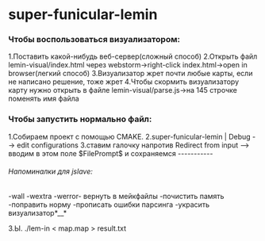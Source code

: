 # super-funicular-lemin

<h3>Чтобы воспользоваться визуализатором:</h3>
1.Поставить какой-нибудь веб-сервер(сложный способ)
2.Открыть файл  lemin-visual/index.html через webstorm->right-click index.html->open in browser(легкий способ)
3.Визуализатор жрет почти любые карты, если не написано решение, тоже жрет
4.Чтобы скормить визуализатору карту нужно открыть в файле lemin-visual/parse.js->на 145 строчке поменять имя файла

<h3>Чтобы запустить нормально файл:</h3>
1.Собираем проект с помощью CMAKE.
2.super-funicular-lemin | Debug --> edit configurations
3.ставим галочку напротив Redirect from input --> вводим в этом поле $FilePrompt$ и сохраняемся 
-----------


<h6>Напоминалки для jslave:</h5>

-wall -wextra -werror- вернуть в мейкфайлы
-почистить память
-поправить норму
-прописать ошибки парсинга
-украсить визуализатор*__*

З.Ы. ./lem-in < map.map > result.txt